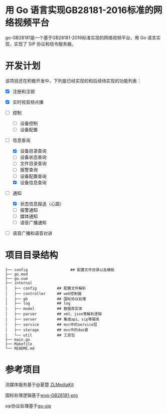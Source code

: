 # 用 Go 语言实现GB28181-2016标准的网络视频平台
go-GB28181是一个基于GB28181-2016标准实现的网络视频平台，用 Go 语言实现，实现了 SIP 协议和信令服务器。

# 开发计划

该项目还在积极开发中，下列是已经实现的和后续待实现的功能列表：

- [x] 注册和注销
- [x] 实时视音频点播
- [ ] 控制
  - [ ] 设备控制
  - [ ] 设备配置
- [ ] 信息查询
  - [x] 设备目录查询
  - [ ] 设备状态查询
  - [ ] 文件目录查询
  - [ ] 报警查询
  - [ ] 设备配置查询
  - [x] 设备信息查询
- [ ] 通知 
  - [x] 状态信息报送（心跳）
  - [ ] 报警通知
  - [ ] 媒体通知
  - [ ] 语音广播通知
- [ ] 语音广播和语音对讲


# 项目目录结构

```
├── config                   ## 配置文件目录以及模板
├── go.mod
├── go.sum
├── internal
│   ├── config         ## 配置文件解析
│   ├── controller     ## web控制器
│   ├── gb             ## 国标协议处理
│   ├── log            ## log
│   ├── model          ## 数据库实体
│   ├── parser         ## xml、json等解析逻辑
│   ├── server         ## 集成api、sip等服务
│   ├── service        ## mvc中的service层
│   ├── storage        ## mvc中的dao曾
│   └── util           ## 工具包
├── main.go
├── Makefile
└── README.md
```


# 参考项目

流媒体服务基于@夏楚 [ZLMediaKit](https://github.com/ZLMediaKit/ZLMediaKit) 

国标处理逻辑基于[wvp-GB28181-pro](https://github.com/648540858/wvp-GB28181-pro) 

sip协议处理基于[go-sip](https://github.com/ghettovoice/gosip)